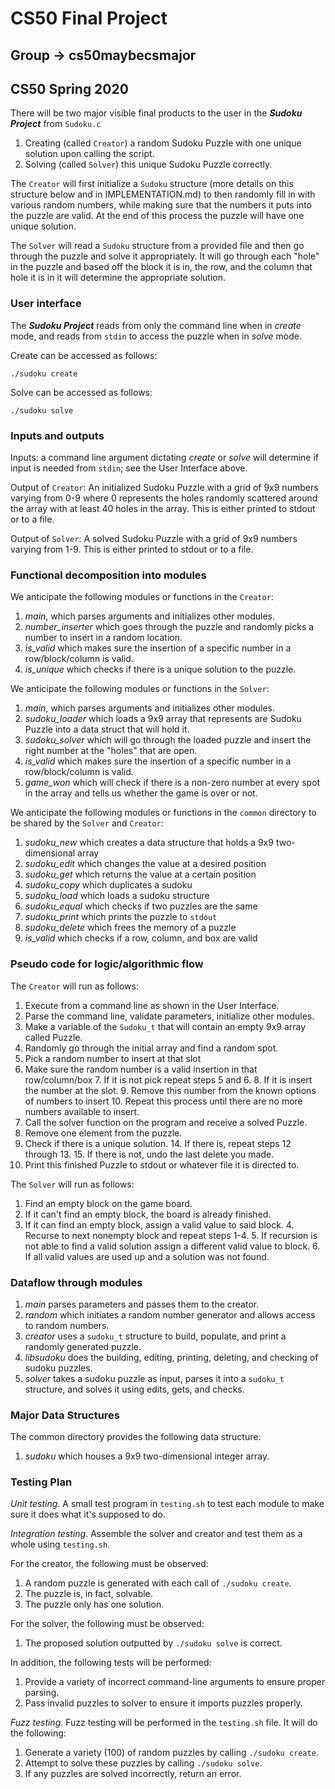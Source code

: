 # CS50 Final Project
## Group -> cs50maybecsmajor
## CS50 Spring 2020

There will be two major visible final products to the user in the ***Sudoku Project*** from `Sudoku.c`

1. Creating (called `Creator`) a random Sudoku Puzzle with one unique solution upon calling the script.
2. Solving (called `Solver`) this unique Sudoku Puzzle correctly.

The `Creator` will first initialize a `Sudoku` structure (more details on this structure below and in IMPLEMENTATION.md) to then randomly fill in with various random numbers, while making sure that the numbers it puts into the puzzle are valid. At the end of this process the puzzle will have one unique solution.

The `Solver` will read a `Sudoku` structure from a provided file and then go through the puzzle and solve it appropriately. It will go through each "hole" in the puzzle and based off the block it is in, the row, and the column that hole it is in it will determine the appropriate solution.

### User interface

The ***Sudoku Project*** reads from only the command line when in *create* mode, and reads from `stdin` to access the puzzle when in *solve* mode.

Create can be accessed as follows:

```
./sudoku create
```

Solve can be accessed as follows:

```
./sudoku solve
```

### Inputs and outputs

Inputs: a command line argument dictating *create* or *solve* will determine if input is needed from `stdin`; see the User Interface above.

Output of `Creator`: An initialized Sudoku Puzzle with a grid of 9x9 numbers varying from 0-9 where 0 represents the holes randomly scattered around the array with at least 40 holes in the array. This is either printed to stdout or to a file.

Output of `Solver`: A solved Sudoku Puzzle with a grid of 9x9 numbers varying from 1-9. This is either printed to stdout or to a file.

### Functional decomposition into modules

We anticipate the following modules or functions in the `Creator`:

 1. *main*, which parses arguments and initializes other modules.
 2. *number_inserter* which goes through the puzzle and randomly picks a number to insert in a random location.
 3. *is_valid* which makes sure the insertion of a specific number in a row/block/column is valid.
 4. *is_unique* which checks if there is a unique solution to the puzzle.

We anticipate the following modules or functions in the `Solver`:

 1. *main*, which parses arguments and initializes other modules.
 2. *sudoku_loader* which loads a 9x9 array that represents are Sudoku Puzzle into a data struct that will hold it.
 3. *sudoku_solver* which will go through the loaded puzzle and insert the right number at the "holes" that are open.
 4. *is_valid* which makes sure the insertion of a specific number in a row/block/column is valid.
 5. *game_won* which will check if there is a non-zero number at every spot in the array and tells us whether the game is over or not.

We anticipate the following modules or functions in the `common` directory to be shared by the `Solver` and `Creator`:

1. *sudoku_new* which creates a data structure that holds a 9x9 two-dimensional array
2. *sudoku_edit* which changes the value at a desired position
3. *sudoku_get* which returns the value at a certain position
4. *sudoku_copy* which duplicates a sudoku
5. *sudoku_load* which loads a sudoku structure
6. *sudoku_equal* which checks if two puzzles are the same
7. *sudoku_print* which prints the puzzle to `stdout`
8. *sudoku_delete* which frees the memory of a puzzle
9. *is_valid* which checks if a row, column, and box are valid

### Pseudo code for logic/algorithmic flow

The `Creator` will run as follows:

1. Execute from a command line as shown in the User Interface.
2. Parse the command line, validate parameters, initialize other modules.
3. Make a variable of the `Sudoku_t` that will contain an empty 9x9 array called Puzzle.
4. Randomly go through the initial array and find a random spot.
  5. Pick a random number to insert at that slot
  6. Make sure the random number is a valid insertion in that row/column/box
    7. If it is not pick repeat steps 5 and 6.
    8. If it is insert the number at the slot.
    9. Remove this number from the known options of numbers to insert
    10. Repeat this process until there are no more numbers available to insert.
11. Call the solver function on the program and receive a solved Puzzle.
  12. Remove one element from the puzzle.
  13. Check if there is a unique solution.
    14. If there is, repeat steps 12 through 13.
    15. If there is not, undo the last delete you made.
16. Print this finished Puzzle to stdout or whatever file it is directed to.

The `Solver` will run as follows:

1. Find an empty block on the game board.
  2. If it can't find an empty block, the board is already finished.
  3. If it can find an empty block, assign a valid value to said block.
    4. Recurse to next nonempty block and repeat steps 1-4.
    5. If recursion is not able to find a valid solution assign a different valid value to block.
      6. If all valid values are used up and a solution was not found.

### Dataflow through modules

 1. *main* parses parameters and passes them to the creator.
 2. *random* which initiates a random number generator and allows access to random numbers.
 3. *creator* uses a `sudoku_t` structure to build, populate, and print a randomly generated puzzle.
 4. *libsudoku* does the building, editing, printing, deleting, and checking of sudoku puzzles.
 5. *solver* takes a sudoku puzzle as input, parses it into a `sudoku_t` structure, and solves it using edits, gets, and checks.

### Major Data Structures

The common directory provides the following data structure:

 1. *sudoku* which houses a 9x9 two-dimensional integer array.

### Testing Plan

*Unit testing*.  A small test program in `testing.sh` to test each module to make sure it does what it's supposed to do.

*Integration testing*.  Assemble the solver and creator and test them as a whole using `testing.sh`.

For the creator, the following must be observed:

1. A random puzzle is generated with each call of `./sudoku create`.
2. The puzzle is, in fact, solvable.
3. The puzzle only has one solution.

For the solver, the following must be observed:

1. The proposed solution outputted by `./sudoku solve` is correct.

In addition, the following tests will be performed:

1. Provide a variety of incorrect command-line arguments to ensure proper parsing.
2. Pass invalid puzzles to solver to ensure it imports puzzles properly.

*Fuzz testing*. Fuzz testing will be performed in the `testing.sh` file. It will do the following:

1. Generate a variety (100) of random puzzles by calling `./sudoku create`.
2. Attempt to solve these puzzles by calling `./sudoku solve`.
3. If any puzzles are solved incorrectly, return an error.
